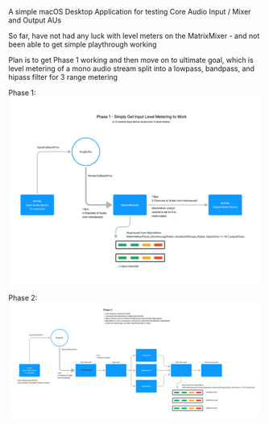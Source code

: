 A simple macOS Desktop Application for testing Core Audio Input / Mixer and Output AUs

So far, have not had any luck with level meters on the MatrixMixer - and not been able to get simple playthrough working



Plan is to get Phase 1 working and then move on to ultimate goal, which is level metering of a mono audio stream split into a lowpass, bandpass, and hipass filter for 3 range metering

Phase 1:
![Phase 1](https://raw.githubusercontent.com/johnnyturpin-aow/CoreAudioInputTesting/refs/heads/main/docs/Phase%201%20Test.png)


Phase 2:
![Phase 2](https://raw.githubusercontent.com/johnnyturpin-aow/CoreAudioInputTesting/refs/heads/main/docs/Phasae%202.png)

